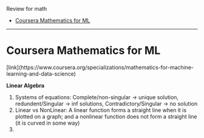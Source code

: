 Review for math <br/>

- [Coursera Mathematics for ML](#1)


---------------
<h1 id="1">Coursera Mathematics for ML</h1>
[link](https://www.coursera.org/specializations/mathematics-for-machine-learning-and-data-science)

**Linear Algebra**
1. Systems of equations: Complete/non-singular -> unique solution,  redundent/Singular -> inf solutions, Contradictory/Singular -> no solution </br>
2. Linear vs NonLinear: A linear function forms a straight line when it is plotted on a graph; and a nonlinear function does not form a straight line (it is curved in some way)</br>
3. </br>
